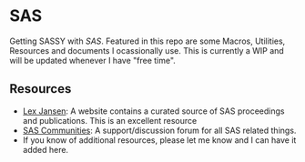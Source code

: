 # SAS
Getting SASSY with _SAS_. Featured in this repo are some Macros, Utilities, Resources and documents I ocassionally use. This is currently a WIP and will be updated whenever I have "free time". 

## Resources  
* [Lex Jansen](http://www.lexjansen.com/): A website contains a curated source of SAS proceedings and publications. This is an excellent resource 
* [SAS Communities](https://communities.sas.com/): A support/discussion forum for all SAS related things.
* If you know of additional resources, please let me know and I can have it added here.    

